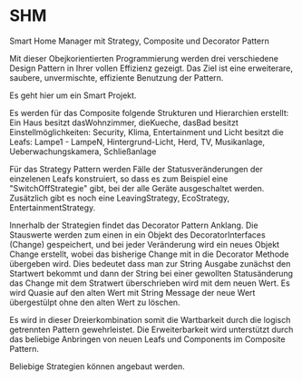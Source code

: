 # SHM
Smart Home Manager mit Strategy, Composite und Decorator Pattern

Mit dieser Obejkorientierten Programmierung werden drei verschiedene Design Pattern in Ihrer vollen Effizienz gezeigt.
Das Ziel ist eine erweiterare, saubere, unvermischte, effiziente Benutzung der Pattern.

Es geht hier um ein Smart Projekt.

Es werden für das Composite folgende Strukturen und Hierarchien erstellt:
Ein Haus  besitzt
          dasWohnzimmer, dieKueche, dasBad besitzt
            Einstellmöglichkeiten: Security, Klima, Entertainment und Licht besitzt
                die Leafs: Lampe1 - LampeN, Hintergrund-Licht, Herd, TV, Musikanlage, Ueberwachungskamera, Schließanlage

Für das Strategy Pattern werden Fälle der Statusveränderungen der einzelenen Leafs konstruiert, 
so dass es zum Beispiel eine "SwitchOffStrategie" gibt, bei der alle Geräte ausgeschaltet werden.
Zusätzlich gibt es noch eine LeavingStrategy, EcoStrategy, EntertainmentStrategy.

Innerhalb der Strategien findet das Decorator Pattern Anklang.
Die Stauswerte werden zum einen in ein Objekt des DecoratorInterfaces (Change) gespeichert, und bei jeder Veränderung wird ein neues Objekt Change erstellt, wobei das bisherige Change mit in die Decorator Methode übergeben wird.
Dies bedeutet dass man zur String Ausgabe zunächst den Startwert bekommt und dann der String bei einer gewollten Statusänderung das Change mit dem Stratwert überschrieben wird mit dem neuen Wert. 
Es wird Quasie auf den alten Wert mit String Message der neue Wert übergestülpt ohne den alten Wert zu löschen.

Es wird in dieser Dreierkombination somit die Wartbarkeit durch die logisch getrennten Pattern gewehrleistet.
Die Erweiterbarkeit wird unterstützt durch das beliebige Anbringen von neuen Leafs und Components im Composite Pattern.

Beliebige Strategien können angebaut werden.
